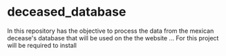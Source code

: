 # deceased_database
In this repository has the objective to process the data from the mexican decease's database that will be used on the the website ... <!--Put the name of the website-->
For this project will be required to install 
